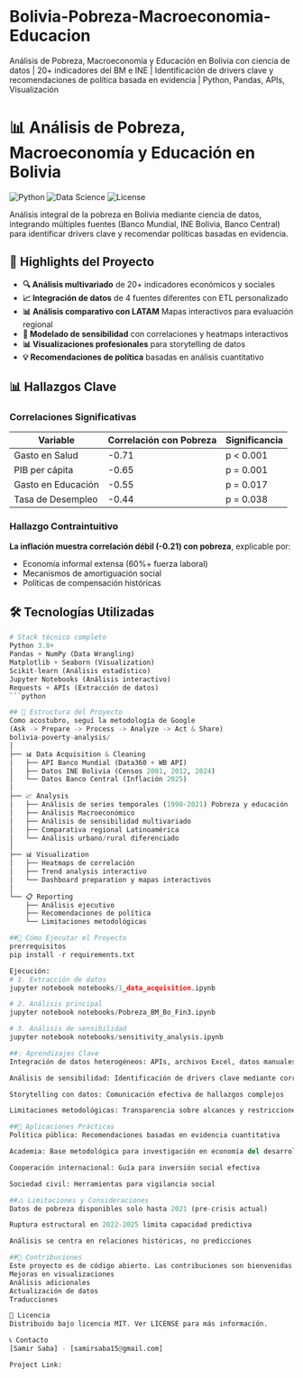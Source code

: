 # Bolivia-Pobreza-Macroeconomia-Educacion
Análisis de Pobreza, Macroeconomía y Educación en Bolivia con ciencia de datos | 20+ indicadores del BM e INE | Identificación de drivers clave y recomendaciones de política basada en evidencia | Python, Pandas, APIs, Visualización


# 📊 Análisis de Pobreza, Macroeconomía y Educación en Bolivia

![Python](https://img.shields.io/badge/Python-3.8%2B-blue)
![Data Science](https://img.shields.io/badge/Data_Science-Advanced-orange)
![License](https://img.shields.io/badge/License-MIT-green)

Análisis integral de la pobreza en Bolivia mediante ciencia de datos, integrando múltiples fuentes (Banco Mundial, INE Bolivia, Banco Central) para identificar drivers clave y recomendar políticas basadas en evidencia.

## 🌟 Highlights del Proyecto

- **🔍 Análisis multivariado** de 20+ indicadores económicos y sociales
- **📈 Integración de datos** de 4 fuentes diferentes con ETL personalizado
- **📊 Análisis comparativo con LATAM** Mapas interactivos para evaluación regional
- **🎯 Modelado de sensibilidad** con correlaciones y heatmaps interactivos
- **📊 Visualizaciones profesionales** para storytelling de datos
- **💡 Recomendaciones de política** basadas en análisis cuantitativo

## 📊 Hallazgos Clave

### Correlaciones Significativas
| Variable | Correlación con Pobreza | Significancia |
|----------|-------------------------|---------------|
| Gasto en Salud | -0.71 | p < 0.001 |
| PIB per cápita | -0.65 | p = 0.001 |
| Gasto en Educación | -0.55 | p = 0.017 |
| Tasa de Desempleo | -0.44 | p = 0.038 |

### Hallazgo Contraintuitivo
**La inflación muestra correlación débil (-0.21) con pobreza**, explicable por:
- Economía informal extensa (60%+ fuerza laboral)
- Mecanismos de amortiguación social
- Políticas de compensación históricas

## 🛠️ Tecnologías Utilizadas

```python
# Stack técnico completo
Python 3.8+
Pandas + NumPy (Data Wrangling)
Matplotlib + Seaborn (Visualization)
Scikit-learn (Análisis estadístico)
Jupyter Notebooks (Análisis interactivo)
Requests + APIs (Extracción de datos)
```python

## 📁 Estructura del Proyecto
Como acostubro, seguí la metodología de Google
(Ask -> Prepare -> Process -> Analyze -> Act & Share)
bolivia-poverty-analysis/
│
├── 📊 Data Acquisition & Cleaning
│   ├── API Banco Mundial (Data360 + WB API)
│   ├── Datos INE Bolivia (Censos 2001, 2012, 2024)
│   └── Datos Banco Central (Inflación 2025)
│
├── 📈 Analysis
│   ├── Análisis de series temporales (1990-2021) Pobreza y educación
│   ├── Análisis Macroeconómico
│   ├── Análisis de sensibilidad multivariado
│   ├── Comparativa regional Latinoamérica
│   └── Análisis urbano/rural diferenciado
│
├── 📊 Visualization
│   ├── Heatmaps de correlación
│   ├── Trend analysis interactivo
│   └── Dashboard preparation y mapas interactivos
│
└── 📋 Reporting
    ├── Análisis ejecutivo
    ├── Recomendaciones de política
    └── Limitaciones metodológicas

##🚀 Cómo Ejecutar el Proyecto
prerrequisitos
pip install -r requirements.txt

Ejecución:
# 1. Extracción de datos
jupyter notebook notebooks/1_data_acquisition.ipynb

# 2. Análisis principal
jupyter notebook notebooks/Pobreza_BM_Bo_Fin3.ipynb

# 3. Análisis de sensibilidad
jupyter notebook notebooks/sensitivity_analysis.ipynb

##💡 Aprendizajes Clave
Integración de datos heterogéneos: APIs, archivos Excel, datos manuales

Análisis de sensibilidad: Identificación de drivers clave mediante correlaciones

Storytelling con datos: Comunicación efectiva de hallazgos complejos

Limitaciones metodológicas: Transparencia sobre alcances y restricciones

##🎯 Aplicaciones Prácticas
Política pública: Recomendaciones basadas en evidencia cuantitativa

Academia: Base metodológica para investigación en economía del desarrollo

Cooperación internacional: Guía para inversión social efectiva

Sociedad civil: Herramientas para vigilancia social

##⚠️ Limitaciones y Consideraciones
Datos de pobreza disponibles solo hasta 2021 (pre-crisis actual)

Ruptura estructural en 2022-2025 limita capacidad predictiva

Análisis se centra en relaciones históricas, no predicciones

##🤝 Contribuciones
Este proyecto es de código abierto. Las contribuciones son bienvenidas en:
Mejoras en visualizaciones
Análisis adicionales
Actualización de datos
Traducciones

📄 Licencia
Distribuido bajo licencia MIT. Ver LICENSE para más información.

📞 Contacto
[Samir Saba] - [samirsaba15@gmail.com]

Project Link:
